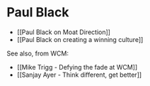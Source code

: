 # Paul Black

- [[Paul Black on Moat Direction]]
- [[Paul Black on creating a winning culture]]

See also, from WCM:
- [[Mike Trigg - Defying the fade at WCM]]
- [[Sanjay Ayer - Think different, get better]]